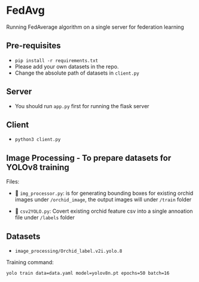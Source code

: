 # FedAvg
Running FedAverage algorithm on a single server for federation learning

## Pre-requisites

- `pip install -r requirements.txt`
- Please add your own datasets in the repo.
- Change the absolute path of datasets in `client.py`

## Server
- You should run `app.py` first for running the flask server

## Client

- `python3 client.py`


## Image Processing - To prepare datasets for YOLOv8 training

Files:


- 📄 `img_processor.py`: is for generating bounding boxes for existing orchid images under `/orchid_image`, the output images will under `/train` folder

- 📄 `csv2YOLO.py`:  Covert existing orchid feature csv into a single annoation file under `/labels` folder


## Datasets

- `image_processing/Orchid_label.v2i.yolo.8`

Training command:
```
yolo train data=data.yaml model=yolov8n.pt epochs=50 batch=16
```

